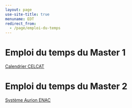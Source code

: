 ```yaml
---
layout: page
use-site-title: true
menuname: EDT
redirect_from:
  - /page/emploi-du-temps
---
```


# Emploi du temps du Master 1

[Calendrier CELCAT](https://edt.univ-tlse3.fr/calendar2/)

# Emploi du temps du Master 2

[Système Aurion ENAC](https://aurion-prod.enac.fr/)



